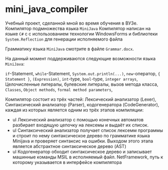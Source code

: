 # mini_java_compiler
Учебный проект, сделанной мной во время обучения в ВУЗе. Компилятор подмножества языка `MiniJava`
Компилятор написан на языке `C#` c с использованием технологии WindowsForms и библиотеки `System.Reflection` для генерации исполняемого файла

Грамматику языка `MiniJava` смотрите в файле `Grammar.docx`.

На данный момент поддерживаются следующие возможности языка `MiniJava`:

`if`-Statement, `while`-Statement, `System.out.println(...)`, `new`-оператор, `{ Statement }`, `(Expression)`, `int`-type, `bool`-type, `integer arrays`, Целочисленные литералы, булевские литералы, вызов метода класса, `Classes`, `Object methods`, `formal method parameters`, 

Компилятор состоит из трёх частей: Лексический анализатор (Lexer), Синтаксический анализатор (Parser), кодогенератора (CodeGenerator),
каждая из которых является одним из трёх этапов компиляции:

- ul Лексический анализатор с помощью конечных автоматов разбирает входящую цепочку на лексемы и выдаёт их список.
- ul Синтаксический анализатор получает список лексемм программы и строит по нему синтаксическое дерево по грамматике языка Minijava 
и проверяет синтаксис на ошибки. Выходом этого этапа является абстрактное синтаксическое дерево (AST)
- ul Кодогенератор обходит синтаксическое дерево и записывает машинные команды MSIL в исполняемый файл. NetFramework, путь 
к которому указывается в интерфейсе компилятора
